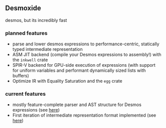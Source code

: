 ## Desmoxide
desmos, but its incredibly fast

### planned features
 * parse and lower desmos expressions to performance-centric, statically typed intermediate representation
 * ASM JIT backend (compile your Desmos expressions to assembly!) with the `inkwell` crate
 * SPIR-V backend for GPU-side execution of expressions (with support for uniform variables and performant dynamically sized lists with buffers)
 * Optimize IR with Equality Saturation and the `egg` crate
### current features
 * mostly feature-complete parser and AST structure for Desmos expressions (see [here](https://github.com/The-Minecraft-Scientist/desmoxide/blob/master/src/ast/parse_manager.rs))
 * First iteration of intermediate representation format implemented (see [here](https://github.com/The-Minecraft-Scientist/desmoxide/blob/master/src/compile/ir/mod.rs))
